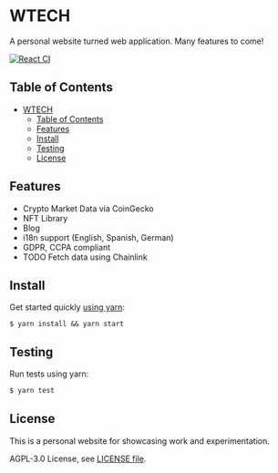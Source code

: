 # WTECH

A personal website turned web application. Many features to come!

[![React CI](https://github.com/sephynox/wahid-tech/actions/workflows/build_react_test.yml/badge.svg)](https://github.com/sephynox/wahid-tech/actions/workflows/build_react_test.yml)

## Table of Contents

- [WTECH](#wtech)
  - [Table of Contents](#table-of-contents)
  - [Features](#features)
  - [Install](#install)
  - [Testing](#testing)
  - [License](#license)

## Features

- Crypto Market Data via CoinGecko
- NFT Library
- Blog
- i18n support (English, Spanish, German)
- GDPR, CCPA compliant
- TODO Fetch data using Chainlink

## Install

Get started quickly [using yarn](https://yarnpkg.com/):

```
$ yarn install && yarn start
```

## Testing

Run tests using yarn:

```bash
$ yarn test
```

## License

This is a personal website for showcasing work and experimentation.

AGPL-3.0 License, see [LICENSE file](LICENSE).
